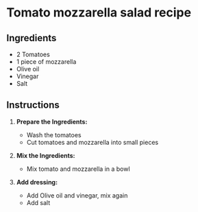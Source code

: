 # Tomato mozzarella salad recipe


## Ingredients

- 2 Tomatoes
- 1 piece of mozzarella
- Olive oil
- Vinegar
- Salt


## Instructions

1. **Prepare the Ingredients:**
   - Wash the tomatoes
   - Cut tomatoes and mozzarella into small pieces

2. **Mix the Ingredients:**
   - Mix tomato and mozzarella in a bowl

3. **Add dressing:**
   - Add Olive oil and vinegar, mix again
   - Add salt
